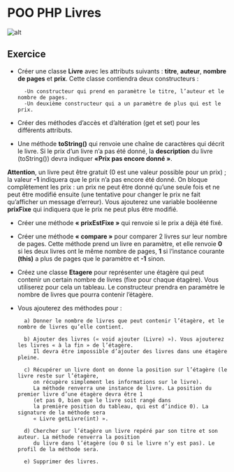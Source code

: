 # POO PHP Livres

![alt](https://ploum.net/images/livres.jpg)

## Exercice 
* Créer une classe **Livre** avec les attributs suivants : **titre**, **auteur**, **nombre de pages** et **prix**. 
Cette classe contiendra deux constructeurs : 

        -Un constructeur qui prend en paramètre le titre, l’auteur et le nombre de pages. 
        -Un deuxième constructeur qui a un paramètre de plus qui est le prix. 

* Créer des méthodes d’accès et d’altération (get et set) pour les différents attributs. 

* Une méthode **toString()** qui renvoie une chaîne de caractères qui décrit le livre. Si le prix d’un livre n’a pas été donné, 
la **description** du livre (toString()) devra indiquer **«Prix pas encore donné »**.

**Attention**, un livre peut être gratuit (0 est une valeur possible pour un prix) ; la valeur **-1** indiquera que le prix n’a pas encore été donné. 
On bloque complètement les prix : un prix ne peut être donné qu’une seule fois et ne peut être modifié ensuite (une tentative pour changer 
le prix ne fait qu’afficher un message d’erreur).
 Vous ajouterez une variable booléenne **prixFixe** qui indiquera que le prix ne peut plus être modifié.  

* Créer  une méthode **« prixEstFixe »** qui renvoie si le prix a déjà été fixé. 

* Créer une méthode **« compare »** pour comparer 2 livres sur leur nombre de pages. Cette méthode prend un livre en paramètre, 
et elle renvoie **0** si les deux livres ont le même nombre de pages, **1** si l’instance courante **(this)** a plus de pages que le paramètre et **-1** sinon. 

* Créez une classe **Etagere** pour représenter une étagère qui peut contenir un certain nombre de livres (fixe pour chaque étagère). 
Vous utiliserez pour cela un tableau. Le constructeur prendra en paramètre le nombre de livres que pourra contenir l’étagère. 
      
* Vous ajouterez des méthodes pour : 

        a) Donner le nombre de livres que peut contenir l’étagère, et le nombre de livres qu’elle contient. 
        
        b) Ajouter des livres (« void ajouter (Livre) »). Vous ajouterez les livres « à la fin » de l’étagère. 
           Il devra être impossible d’ajouter des livres dans une étagère pleine. 
        
        c) Récupérer un livre dont on donne la position sur l’étagère (le livre reste sur l’étagère, 
           on récupère simplement les informations sur le livre).
           La méthode renverra une instance de livre. La position du premier livre d’une étagère devra être 1 
           (et pas 0, bien que le livre soit rangé dans 
           la première position du tableau, qui est d’indice 0). La signature de la méthode sera 
           « Livre getLivre(int) ». 
         
        d) Chercher sur l’étagère un livre repéré par son titre et son auteur. La méthode renverra la position 
           du livre dans l’étagère (ou 0 si le livre n’y est pas). Le profil de la méthode sera. 
        
        e) Supprimer des livres.      
